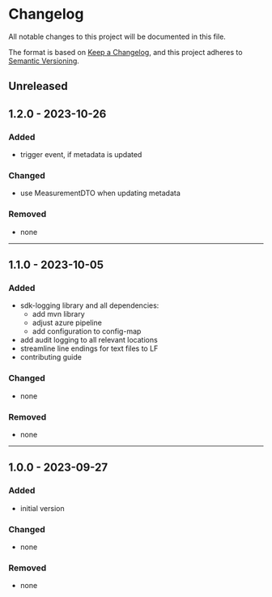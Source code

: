 # Changelog

All notable changes to this project will be documented in this file.

The format is based on [Keep a Changelog](https://keepachangelog.com/en/1.0.0/),
and this project adheres to [Semantic Versioning](https://semver.org/spec/v2.0.0.html).

## Unreleased

## 1.2.0 - 2023-10-26

### Added
- trigger event, if metadata is updated

### Changed
- use MeasurementDTO when updating metadata

### Removed
- none

---

## 1.1.0 - 2023-10-05

### Added
- sdk-logging library and all dependencies:
  - add mvn library
  - adjust azure pipeline
  - add configuration to config-map
- add audit logging to all relevant locations
- streamline line endings for text files to LF
- contributing guide

### Changed
- none

### Removed
- none

---

## 1.0.0 - 2023-09-27

### Added
- initial version

### Changed
- none

### Removed
- none
